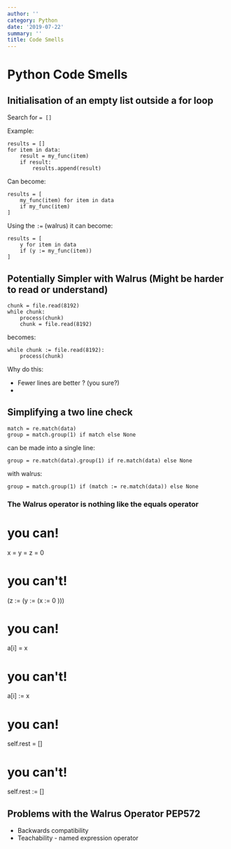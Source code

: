 ```yaml
---
author: ''
category: Python
date: '2019-07-22'
summary: ''
title: Code Smells
---
```

# Python Code Smells

## Initialisation of an empty list outside a for loop

Search for `= []`

Example:

    results = []
    for item in data:
        result = my_func(item)
        if result:
            results.append(result)

Can become:

    results = [
        my_func(item) for item in data
        if my_func(item)
    ]

Using the `:=` (walrus) it can become:

    results = [
        y for item in data
        if (y := my_func(item))
    ]

## Potentially Simpler with Walrus (Might be harder to read or understand)

    chunk = file.read(8192)
    while chunk:
        process(chunk)
        chunk = file.read(8192)

becomes:

    while chunk := file.read(8192):
        process(chunk)

Why do this:

* Fewer lines are better ? (you sure?)
* 

## Simplifying a two line check

    match = re.match(data)
    group = match.group(1) if match else None

can be made into a single line:

    group = re.match(data).group(1) if re.match(data) else None

with walrus:

    group = match.group(1) if (match := re.match(data)) else None

### The Walrus operator is nothing like the equals operator

# you can!
x = y = z = 0

# you can't!
(z := (y := (x := 0 )))

# you can!
a[i] = x

# you can't!
a[i] := x

# you can!
self.rest = []

# you can't!
self.rest := []

## Problems with the Walrus Operator PEP572

* Backwards compatibility
* Teachability - named expression operator





    